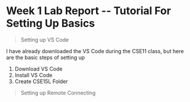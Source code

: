 # Week 1 Lab Report -- Tutorial For Setting Up Basics
> Setting up VS Code
> 
I have already downloaded the VS Code during the CSE11 class, but here are the basic steps of setting up

1. Download VS Code
2. Install VS Code
3. Create CSE15L Folder

> Setting up Remote Connecting


